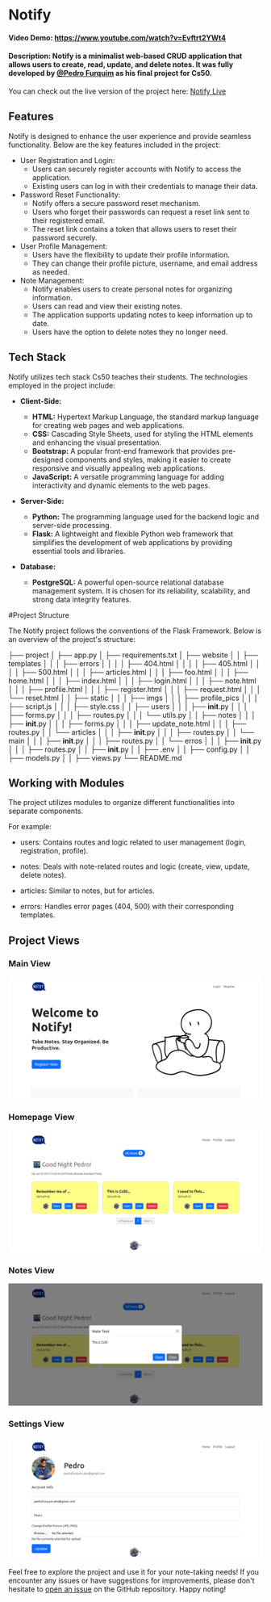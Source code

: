 # Notify
#### Video Demo:  <https://www.youtube.com/watch?v=Evftrt2YWt4>
#### Description: Notify is a minimalist web-based CRUD application that allows users to create, read, update, and delete notes. It was fully developed by [@Pedro Furquim](https://github.com/devpedrofurquim) as his final project for Cs50.

You can check out the live version of the project here: [Notify Live](https://notify-mg43.onrender.com/)

## Features

Notify is designed to enhance the user experience and provide seamless functionality. Below are the key features included in the project:

* User Registration and Login:
    * Users can securely register accounts with Notify to access the application.
    * Existing users can log in with their credentials to manage their data.
* Password Reset Functionality:
    * Notify offers a secure password reset mechanism.
    * Users who forget their passwords can request a reset link sent to their registered email.
    * The reset link contains a token that allows users to reset their password securely.
* User Profile Management:
    * Users have the flexibility to update their profile information.
    * They can change their profile picture, username, and email address as needed.
* Note Management:
    * Notify enables users to create personal notes for organizing information.
    * Users can read and view their existing notes.
    * The application supports updating notes to keep information up to date.
    * Users have the option to delete notes they no longer need.

## Tech Stack

Notify utilizes tech stack Cs50 teaches their students. The technologies employed in the project include:

* **Client-Side:**
    * **HTML:** Hypertext Markup Language, the standard markup language for creating web pages and web applications.
    * **CSS:** Cascading Style Sheets, used for styling the HTML elements and enhancing the visual presentation.
    * **Bootstrap:** A popular front-end framework that provides pre-designed components and styles, making it easier to create responsive and visually appealing web applications.
    * **JavaScript:** A versatile programming language for adding interactivity and dynamic elements to the web pages.

* **Server-Side:**
    * **Python:** The programming language used for the backend logic and server-side processing.
    * **Flask:** A lightweight and flexible Python web framework that simplifies the development of web applications by providing essential tools and libraries.

* **Database:**
    * **PostgreSQL:** A powerful open-source relational database management system. It is chosen for its reliability, scalability, and strong data integrity features.

#Project Structure

The Notify project follows the conventions of the Flask Framework. Below is an overview of the project's structure:

├── project
│   ├── app.py
│   ├── requirements.txt
│   ├── website
│   │   ├── templates
│   │   │   ├── errors
│   │   │   │   ├── 404.html
│   │   │   │   ├── 405.html
│   │   │   │   ├── 500.html
│   │   │   ├── articles.html
│   │   │   ├── foo.html
│   │   │   ├── home.html
│   │   │   ├── index.html
│   │   │   ├── login.html
│   │   │   ├── note.html
│   │   │   ├── profile.html
│   │   │   ├── register.html
│   │   │   ├── request.html
│   │   │   └── reset.html
│   │   ├── static
│   │   │   ├── imgs
│   │   │   ├── profile_pics
│   │   │   ├── script.js
│   │   │   ├── style.css
│   │   ├── users
│   │   │   ├── __init__.py
│   │   │   ├── forms.py
│   │   │   ├── routes.py
│   │   │   └── utils.py
│   │   ├── notes
│   │   │   ├── __init__.py
│   │   │   ├── forms.py
│   │   │   ├── update_note.html
│   │   │   ├── routes.py
│   │   └── articles
│   │   │   ├── __init__.py
│   │   │   ├── routes.py
│   │   └── main
│   │   │   ├── __init__.py
│   │   │   ├── routes.py
│   │   └── erros
│   │   │   ├── __init__.py
│   │   │   ├── routes.py
│   │   ├── __init__.py
│   │   ├── .env
│   │   ├── config.py
│   │   ├── models.py
│   │   ├── views.py
└── README.md

## Working with Modules

The project utilizes modules to organize different functionalities into separate components.

For example:

* users: Contains routes and logic related to user management (login, registration, profile).

* notes: Deals with note-related routes and logic (create, view, update, delete notes).

* articles: Similar to notes, but for articles.

* errors: Handles error pages (404, 500) with their corresponding templates.

## Project Views

### Main View
![Main View](website/static/imgs/main_page.png)

### Homepage View
![Homepage View](website/static/imgs/homepage.png)

### Notes View
![Notes View](website/static/imgs/notes_page.png)

### Settings View
![Settings View](website/static/imgs/settings.png)

Feel free to explore the project and use it for your note-taking needs! If you encounter any issues or have suggestions for improvements, please don't hesitate to [open an issue](https://github.com/devpedrofurquim/notify/issues) on the GitHub repository. Happy noting!

